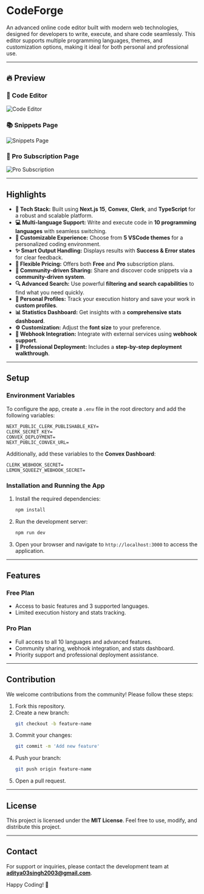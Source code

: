 # CodeForge

An advanced online code editor built with modern web technologies, designed for developers to write, execute, and share code seamlessly. This editor supports multiple programming languages, themes, and customization options, making it ideal for both personal and professional use.

---

## 🔥 Preview

### 🧠 Code Editor
![Code Editor](public/screenshots/code-editor.png)

### 📚 Snippets Page
![Snippets Page](public/screenshots/snippets-page.png)

### 💎 Pro Subscription Page
![Pro Subscription](public/screenshots/pro-subscription.png)

---

## Highlights

- **🚀 Tech Stack:** Built using **Next.js 15**, **Convex**, **Clerk**, and **TypeScript** for a robust and scalable platform.
- **💻 Multi-language Support:** Write and execute code in **10 programming languages** with seamless switching.
- **🎨 Customizable Experience:** Choose from **5 VSCode themes** for a personalized coding environment.
- **✨ Smart Output Handling:** Displays results with **Success & Error states** for clear feedback.
- **💎 Flexible Pricing:** Offers both **Free** and **Pro** subscription plans.
- **🤝 Community-driven Sharing:** Share and discover code snippets via a **community-driven system**.
- **🔍 Advanced Search:** Use powerful **filtering and search capabilities** to find what you need quickly.
- **👤 Personal Profiles:** Track your execution history and save your work in **custom profiles**.
- **📊 Statistics Dashboard:** Get insights with a **comprehensive stats dashboard**.
- **⚙️ Customization:** Adjust the **font size** to your preference.
- **🔗 Webhook Integration:** Integrate with external services using **webhook support**.
- **🌟 Professional Deployment:** Includes a **step-by-step deployment walkthrough**.

---

## Setup

### Environment Variables

To configure the app, create a `.env` file in the root directory and add the following variables:

```env
NEXT_PUBLIC_CLERK_PUBLISHABLE_KEY=
CLERK_SECRET_KEY=
CONVEX_DEPLOYMENT=
NEXT_PUBLIC_CONVEX_URL=
```

Additionally, add these variables to the **Convex Dashboard**:

```env
CLERK_WEBHOOK_SECRET=
LEMON_SQUEEZY_WEBHOOK_SECRET=
```

### Installation and Running the App

1. Install the required dependencies:
   ```bash
   npm install
   ```
2. Run the development server:
   ```bash
   npm run dev
   ```
3. Open your browser and navigate to `http://localhost:3000` to access the application.

---

## Features

### Free Plan
- Access to basic features and 3 supported languages.
- Limited execution history and stats tracking.

### Pro Plan
- Full access to all 10 languages and advanced features.
- Community sharing, webhook integration, and stats dashboard.
- Priority support and professional deployment assistance.

---

## Contribution

We welcome contributions from the community! Please follow these steps:

1. Fork this repository.
2. Create a new branch:
   ```bash
   git checkout -b feature-name
   ```
3. Commit your changes:
   ```bash
   git commit -m 'Add new feature'
   ```
4. Push your branch:
   ```bash
   git push origin feature-name
   ```
5. Open a pull request.

---

## License

This project is licensed under the **MIT License**. Feel free to use, modify, and distribute this project.

---

## Contact

For support or inquiries, please contact the development team at **aditya03singh2003@gmail.com**.

Happy Coding! 🎉

